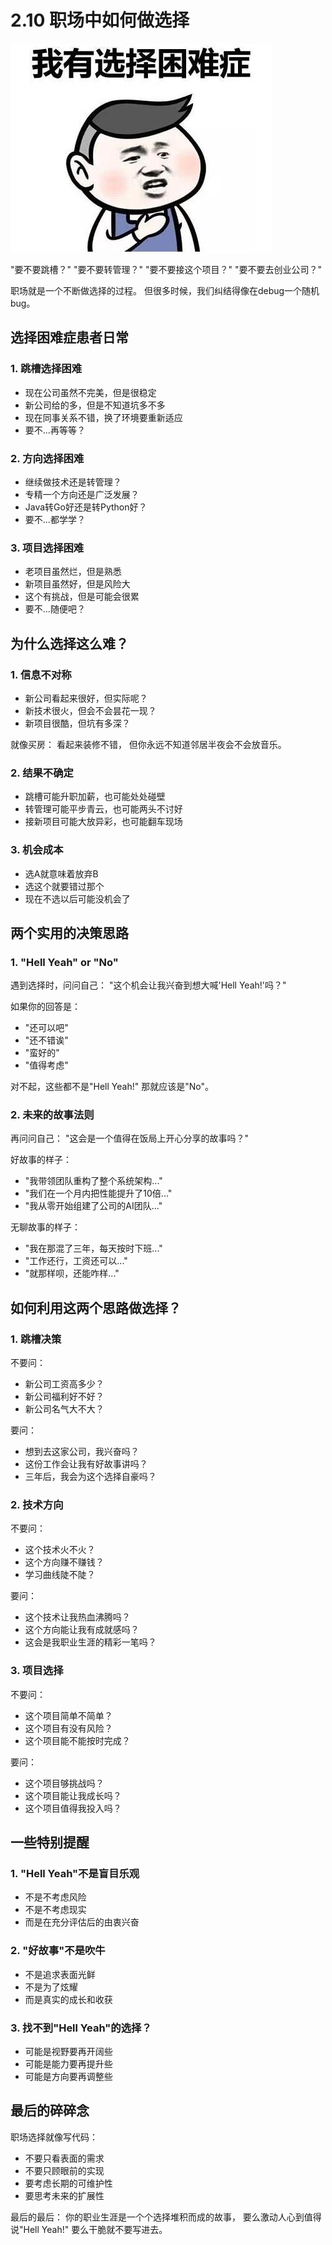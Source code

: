 # 2.10 职场中如何做选择

![职场选择](../assets/images/chapter2/career-choice.jpg)

"要不要跳槽？"
"要不要转管理？"
"要不要接这个项目？"
"要不要去创业公司？"

职场就是一个不断做选择的过程。
但很多时候，我们纠结得像在debug一个随机bug。

## 选择困难症患者日常

### 1. 跳槽选择困难
- 现在公司虽然不完美，但是很稳定
- 新公司给的多，但是不知道坑多不多
- 现在同事关系不错，换了环境要重新适应
- 要不...再等等？

### 2. 方向选择困难
- 继续做技术还是转管理？
- 专精一个方向还是广泛发展？
- Java转Go好还是转Python好？
- 要不...都学学？

### 3. 项目选择困难
- 老项目虽然烂，但是熟悉
- 新项目虽然好，但是风险大
- 这个有挑战，但是可能会很累
- 要不...随便吧？

## 为什么选择这么难？

### 1. 信息不对称
- 新公司看起来很好，但实际呢？
- 新技术很火，但会不会昙花一现？
- 新项目很酷，但坑有多深？

就像买房：
看起来装修不错，
但你永远不知道邻居半夜会不会放音乐。

### 2. 结果不确定
- 跳槽可能升职加薪，也可能处处碰壁
- 转管理可能平步青云，也可能两头不讨好
- 接新项目可能大放异彩，也可能翻车现场

### 3. 机会成本
- 选A就意味着放弃B
- 选这个就要错过那个
- 现在不选以后可能没机会了

## 两个实用的决策思路

### 1. "Hell Yeah" or "No"
遇到选择时，问问自己：
"这个机会让我兴奋到想大喊'Hell Yeah!'吗？"

如果你的回答是：
- "还可以吧"
- "还不错诶"
- "蛮好的"
- "值得考虑"

对不起，这些都不是"Hell Yeah!"
那就应该是"No"。

### 2. 未来的故事法则
再问问自己：
"这会是一个值得在饭局上开心分享的故事吗？"

好故事的样子：
- "我带领团队重构了整个系统架构..."
- "我们在一个月内把性能提升了10倍..."
- "我从零开始组建了公司的AI团队..."

无聊故事的样子：
- "我在那混了三年，每天按时下班..."
- "工作还行，工资还可以..."
- "就那样呗，还能咋样..."

## 如何利用这两个思路做选择？

### 1. 跳槽决策
不要问：
- 新公司工资高多少？
- 新公司福利好不好？
- 新公司名气大不大？

要问：
- 想到去这家公司，我兴奋吗？
- 这份工作会让我有好故事讲吗？
- 三年后，我会为这个选择自豪吗？

### 2. 技术方向
不要问：
- 这个技术火不火？
- 这个方向赚不赚钱？
- 学习曲线陡不陡？

要问：
- 这个技术让我热血沸腾吗？
- 这个方向能让我有成就感吗？
- 这会是我职业生涯的精彩一笔吗？

### 3. 项目选择
不要问：
- 这个项目简单不简单？
- 这个项目有没有风险？
- 这个项目能不能按时完成？

要问：
- 这个项目够挑战吗？
- 这个项目能让我成长吗？
- 这个项目值得我投入吗？

## 一些特别提醒

### 1. "Hell Yeah"不是盲目乐观
- 不是不考虑风险
- 不是不考虑现实
- 而是在充分评估后的由衷兴奋

### 2. "好故事"不是吹牛
- 不是追求表面光鲜
- 不是为了炫耀
- 而是真实的成长和收获

### 3. 找不到"Hell Yeah"的选择？
- 可能是视野要再开阔些
- 可能是能力要再提升些
- 可能是方向要再调整些

## 最后的碎碎念

职场选择就像写代码：
- 不要只看表面的需求
- 不要只顾眼前的实现
- 要考虑长期的可维护性
- 要思考未来的扩展性

最后的最后：
你的职业生涯是一个个选择堆积而成的故事，
要么激动人心到值得说"Hell Yeah!"
要么干脆就不要写进去。
 